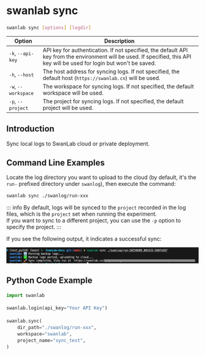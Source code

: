 # swanlab sync

```bash
swanlab sync [options] [logdir]
```

| Option | Description |
| --- | --- |
| `-k`, `--api-key` | API key for authentication. If not specified, the default API key from the environment will be used. If specified, this API key will be used for login but won't be saved. |
| `-h`, `--host` | The host address for syncing logs. If not specified, the default host (`https://swanlab.cn`) will be used. |
| `-w`, `--workspace` | The workspace for syncing logs. If not specified, the default workspace will be used. |
| `-p`, `--project` | The project for syncing logs. If not specified, the default project will be used. |

## Introduction

Sync local logs to SwanLab cloud or private deployment.

## Command Line Examples

Locate the log directory you want to upload to the cloud (by default, it's the `run-` prefixed directory under `swanlog`), then execute the command:

```bash
swanlab sync ./swanlog/run-xxx
```

::: info
By default, logs will be synced to the `project` recorded in the log files, which is the `project` set when running the experiment.  
If you want to sync to a different project, you can use the `-p` option to specify the project.
:::

If you see the following output, it indicates a successful sync:

![swanlab sync](./cli-swanlab-sync/console.png)

## Python Code Example

```python
import swanlab

swanlab.login(api_key="Your API Key")

swanlab.sync(
    dir_path="./swanlog/run-xxx",
    workspace="swanlab",
    project_name="sync_test",
)
```